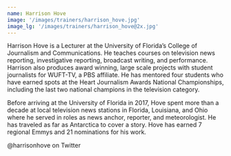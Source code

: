 ```yaml
---
name: Harrison Hove
image: '/images/trainers/harrison_hove.jpg'
image_lg: '/images/trainers/harrison_hove@2x.jpg'
---
```


Harrison Hove is a Lecturer at the University of Florida’s College of Journalism and Communications. He teaches courses on television news reporting, investigative reporting, broadcast writing, and performance. Harrison also produces award winning, large scale projects with student journalists for WUFT-TV, a PBS affiliate. He has mentored four students who have earned spots at the Heart Journalism Awards National Championships, including the last two national champions in the television category.

Before arriving at the University of Florida in 2017, Hove spent more than a decade at local television news stations in Florida, Louisiana, and Ohio where he served in roles as news anchor, reporter, and meteorologist. He has traveled as far as Antarctica to cover a story. Hove has earned 7 regional Emmys and 21 nominations for his work.

@harrisonhove on Twitter
